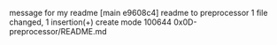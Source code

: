 message for my readme
[main e9608c4] readme to preprocessor
 1 file changed, 1 insertion(+)
 create mode 100644 0x0D-preprocessor/README.md
